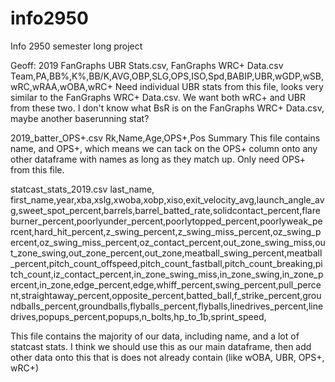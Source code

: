 # info2950
Info 2950 semester long project

Geoff:
2019 FanGraphs UBR Stats.csv, FanGraphs WRC+ Data.csv
Team,PA,BB%,K%,BB/K,AVG,OBP,SLG,OPS,ISO,Spd,BABIP,UBR,wGDP,wSB,wRC,wRAA,wOBA,wRC+
Need individual UBR stats from this file, looks very similar to the FanGraphs WRC+ Data.csv. We want both wRC+ and UBR from these two. I don't know what BsR is on the FanGraphs WRC+ Data.csv, maybe another baserunning stat?

2019_batter_OPS+.csv
Rk,Name,Age,OPS+,Pos Summary
This file contains name, and OPS+, which means we can tack on the OPS+ column onto any other dataframe with names as long as they match up. Only need OPS+ from this file.

statcast_stats_2019.csv
last_name, first_name,year,xba,xslg,xwoba,xobp,xiso,exit_velocity_avg,launch_angle_avg,sweet_spot_percent,barrels,barrel_batted_rate,solidcontact_percent,flareburner_percent,poorlyunder_percent,poorlytopped_percent,poorlyweak_percent,hard_hit_percent,z_swing_percent,z_swing_miss_percent,oz_swing_percent,oz_swing_miss_percent,oz_contact_percent,out_zone_swing_miss,out_zone_swing,out_zone_percent,out_zone,meatball_swing_percent,meatball_percent,pitch_count_offspeed,pitch_count_fastball,pitch_count_breaking,pitch_count,iz_contact_percent,in_zone_swing_miss,in_zone_swing,in_zone_percent,in_zone,edge_percent,edge,whiff_percent,swing_percent,pull_percent,straightaway_percent,opposite_percent,batted_ball,f_strike_percent,groundballs_percent,groundballs,flyballs_percent,flyballs,linedrives_percent,linedrives,popups_percent,popups,n_bolts,hp_to_1b,sprint_speed,

This file contains the majority of our data, including name, and a lot of statcast stats. I think we should use this as our main dataframe, then add other data onto this that is does not already contain (like wOBA, UBR, OPS+, wRC+)
